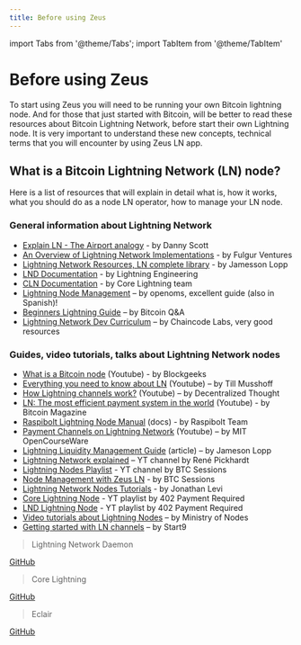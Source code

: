 ```yaml
---
title: Before using Zeus
---
```


import Tabs from '@theme/Tabs';
import TabItem from '@theme/TabItem'

# Before using Zeus

To start using Zeus you will need to be running your own Bitcoin lightning node. And for those that just started with Bitcoin, will be better to read these resources about Bitcoin Lightning Network, before start their own Lightning node. It is very important to understand these new concepts, technical terms that you will encounter by using Zeus LN app.

## What is a Bitcoin Lightning Network (LN) node?
Here is a list of resources that will explain in detail what is, how it works, what you should do as a node LN operator, how to manage your LN node.

### General information about Lightning Network
- [Explain LN - The Airport analogy](https://twitter.com/CoinCornerDanny/status/1584628950588076032) - by Danny Scott
- [An Overview of Lightning Network Implementations](https://medium.com/@fulgur.ventures/an-overview-of-lightning-network-implementations-d670255a6cfa) - by Fulgur Ventures
- [Lightning Network Resources, LN complete library](https://lightning.how/) - by Jamesson Lopp
- [LND Documentation](https://docs.lightning.engineering/) - by Lightning Engineering
- [CLN Documentation](https://lightning.readthedocs.io/index.html) - by Core Lightning team
- [Lightning Node Management](https://www.lightningnode.info/) – by openoms, excellent guide (also in Spanish)!
- [Beginners Lightning Guide](https://bitcoiner.guide/lightning/) – by Bitcoin Q&A
- [Lightning Network Dev Curriculum](https://github.com/chaincodelabs/lightning-curriculum/) – by Chaincode Labs, very good resources

### Guides, video tutorials, talks about Lightning Network nodes
- [What is a Bitcoin node](https://youtu.be/sVeolsQ3cvU) (Youtube) - by Blockgeeks
- [Everything you need to know about LN](https://youtu.be/bW7hvvjum9o) (Youtube) – by Till Musshoff
- [How Lightning channels work?](https://youtu.be/pOZaLbUUZUs) (Youtube) – by Decentralized Thought
- [LN: The most efficient payment system in the world](https://youtu.be/z9n8WRfMw8M) (Youtube) - by Bitcoin Magazine
- [Raspibolt Lightning Node Manual](https://raspibolt.org/guide/lightning/) (docs) - by Raspibolt Team
- [Payment Channels on Lightning Network](https://youtu.be/Hzv9WuqIzA0) (Youtube) – by MIT OpenCourseWare
- [Lightning Liquidity Management Guide](https://blog.lopp.net/lightning-network-liquidity-management-guide/) (article) – by Jameson Lopp
- [Lightning Network explained](https://www.youtube.com/user/renepickhardt/videos) – YT channel by René Pickhardt
- [Lightning Nodes Playlist](https://www.youtube.com/watch?v=KItleddMYFU&list=PLxdf8G0kzsUX0sLhQxqCe4S-QziE5tbQG) - YT channel by BTC Sessions
- [Node Management with Zeus LN](https://www.youtube.com/watch?v=hmmehTnV3ys&list=PLxdf8G0kzsUWcgEJLH9AHTN3KQzoN2HTs&index=9) - by BTC Sessions
- [Lightning Network Nodes Tutorials](https://www.youtube.com/watch?v=Lojku8Tstyg&list=PLHcLDToI_2upRgjG-jgNHcHKCmFBy1Xl5) - by Jonathan Levi
- [Core Lightning Node](https://www.youtube.com/watch?v=fvB1SmY-y98&list=PLmoQ11MXEmaionX9w3-jDcixPbprBrAif) - YT playlist by 402 Payment Required
- [LND Lightning Node](https://www.youtube.com/watch?v=q0siLF9zmWo&list=PLmoQ11MXEmajsUw95Fq6fHzXnVmoMPIeV) - YT playlist by 402 Payment Required
- [Video tutorials about Lightning Nodes](https://www.youtube.com/c/MinistryofNodes/videos) – by Ministry of Nodes
- [Getting started with LN channels](https://www.youtube.com/watch?v=KhU_sTiaN8w) – by Start9


<Tabs>

<TabItem value="LND">

> Lightning Network Daemon
  
[GitHub](https://github.com/lightningnetwork/lnd/)

</TabItem>

<TabItem value="Core Lightning">

> Core Lightning

[GitHub](https://github.com/ElementsProject/lightning)

</TabItem>

<TabItem value="Eclair">

> Eclair
  
[GitHub](https://github.com/ACINQ/eclair)

</TabItem>

</Tabs>

